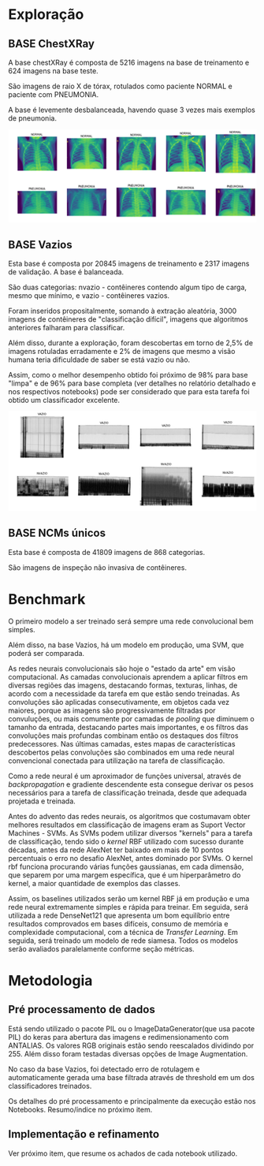# Exploração

## BASE ChestXRay

A base chestXRay é composta de 5216 imagens na base de treinamento e 624 imagens na base teste.

São imagens de raio X de tórax, rotulados como paciente NORMAL e paciente com PNEUMONIA.

A base é levemente desbalanceada, havendo quase 3 vezes mais exemplos de pneumonia.


![Samples ChestXRay](images/chest_xray.png)




## BASE Vazios 
 
Esta base é composta por 20845 imagens de treinamento e 2317 imagens de validação. A base é balanceada.

São duas categorias: nvazio - contêineres contendo algum tipo de carga, mesmo que mínimo,
e vazio - contêineres vazios.

Foram inseridos propositalmente, somando à extração aleatória, 3000 imagens de contêineres 
de "classificação difícil", imagens que algoritmos anteriores falharam para classificar.

Além disso, durante a exploração, foram descobertas em torno de 2,5% de imagens rotuladas erradamente
e 2% de imagens que mesmo a visão humana teria dificuldade de saber se está vazio ou não.

Assim, como o melhor desempenho obtido foi próximo de 98% para base "limpa" e de 96% 
para base completa (ver detalhes no relatório detalhado e nos respectivos notebooks)
pode ser considerado que para esta tarefa foi obtido um classificador excelente.

![Samples Vazios](images/vazios.png)
   

## BASE NCMs únicos

Esta base é composta de 41809 imagens de 868 categorias.
 
São imagens de inspeção não invasiva de contêineres.   



# Benchmark

O primeiro modelo a ser treinado será sempre uma rede convolucional bem simples. 

Além disso, na base Vazios, há um modelo em produção, uma SVM, que poderá ser comparada.

As redes neurais convolucionais são hoje o "estado da arte" em visão computacional. As camadas convolucionais aprendem
a aplicar filtros em diversas regiões das imagens, destacando formas, texturas, linhas, de acordo com a necessidade da
tarefa em que estão sendo treinadas.  As convoluções são aplicadas consecutivamente, em objetos cada vez maiores, porque
as imagens são progressivamente filtradas por convuluções, ou mais comumente por camadas de *pooling* que diminuem o tamanho
da entrada, destacando partes mais importantes, e os filtros das convoluções mais profundas combinam então os destaques 
dos filtros predecessores. Nas últimas camadas, estes mapas de características descobertos pelas convoluções são combinados
em uma rede neural convencional conectada para utilização na tarefa de classificação.

Como a rede neural é um aproximador de funções universal, através de *backpropagation* e gradiente descendente esta consegue
derivar os pesos necessários para a tarefa de classificação treinada, desde que adequada projetada e treinada. 

Antes do advento das redes neurais, os algoritmos que costumavam obter melhores resultados em classificação de imagens
eram as Suport Vector Machines - SVMs. As SVMs podem utilizar diversos "kernels" para a tarefa de classificação, tendo sido o 
*kernel* RBF utilizado com sucesso durante décadas, antes da rede AlexNet ter baixado em mais de 10 pontos percentuais o 
erro no desafio AlexNet, antes dominado por SVMs. O kernel rbf funciona procurando várias funções gaussianas, em cada dimensão,
que separem por uma margem específica, que é um hiperparâmetro do kernel, a maior quantidade de exemplos das classes.

Assim, os baselines utilizados serão um kernel RBF já em produção e uma rede neural extremamente simples e rápida para treinar. 
Em seguida, será utilizada a rede DenseNet121 que apresenta um bom equilíbrio entre resultados comprovados em bases difíceis,
consumo de memória e complexidade computacional, com a técnica de *Transfer Learning*. Em seguida, será treinado um modelo 
de rede siamesa. Todos os modelos serão avaliados paralelamente conforme seção métricas.

# Metodologia


## Pré processamento de dados

Está sendo utilizado o pacote PIL ou o ImageDataGenerator(que usa pacote PIL) do keras para abertura das imagens
 e redimensionamento com ANTALIAS.
Os valores RGB originais estão sendo reescalados dividindo por 255. Além disso foram testadas diversas opções de Image
 Augmentation.
 
No caso da base Vazios, foi detectado erro de rotulagem e automaticamente gerada uma base filtrada através de threshold
 em um dos classificadores treinados.
 
 Os detalhes do pré processamento e principalmente da execução estão nos Notebooks. Resumo/índice no próximo item.
 
## Implementação e refinamento

Ver próximo item, que resume os achados de cada notebook utilizado.  

